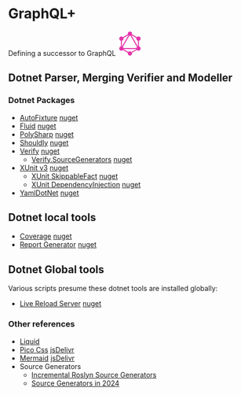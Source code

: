# GraphQL+

Defining a successor to GraphQL <img src="images/GraphQL_Logo.svg" width="50" alt="GraphQL Logo">

## Dotnet Parser, Merging Verifier and Modeller

### Dotnet Packages

- [AutoFixture](https://github.com/AutoFixture/AutoFixture?tab=readme-ov-file#readme) [nuget](https://www.nuget.org/packages/AutoFixture.Xunit3)
- [Fluid](https://github.com/sebastienros/fluid?tab=readme-ov-file#readme) [nuget](https://www.nuget.org/packages/Fluid.Core)
- [PolySharp]() [nuget](https://www.nuget.org/packages/PolySharp)
- [Shouldly](https://docs.shouldly.org/) [nuget](https://www.nuget.org/packages/Shouldly)
- [Verify](https://github.com/VerifyTests/Verify) [nuget](https://www.nuget.org/packages/Verify.XunitV3)
  - [Verify.SourceGenerators](https://github.com/VerifyTests/Verify.SourceGenerators) [nuget](https://www.nuget.org/packages/Verify.SourceGenerators)
- [XUnit v3](https://xunit.net/) [nuget](https://www.nuget.org/packages/xunit.v3)
  - [XUnit SkippableFact](https://github.com/AArnott/Xunit.SkippableFact?tab=readme-ov-file#readme) [nuget](https://www.nuget.org/packages/Xunit.SkippableFact)
  - [XUnit DependencyInjection](https://github.com/pengweiqhca/Xunit.DependencyInjection?tab=readme-ov-file#readme) [nuget](https://www.nuget.org/packages/Xunit.DependencyInjection)
- [YamlDotNet](https://github.com/aaubry/YamlDotNet/wiki) [nuget](https://www.nuget.org/packages/YamlDotNet)

## Dotnet local tools

- [Coverage](https://learn.microsoft.com/en-us/dotnet/core/additional-tools/dotnet-coverage) [nuget](https://www.nuget.org/packages/dotnet-coverage)
- [Report Generator](https://github.com/danielpalme/ReportGenerator) [nuget](https://www.nuget.org/packages/dotnet-reportgenerator-globaltool)

## Dotnet Global tools

Various scripts presume these dotnet tools are installed globally:

- [Live Reload Server](https://github.com/RickStrahl/LiveReloadServer) [nuget](https://www.nuget.org/packages/LiveReloadServer)

### Other references

- [Liquid](https://shopify.github.io/liquid/)
- [Pico Css](https://picocss.com/) [jsDelivr](https://www.jsdelivr.com/package/npm/@picocss/pico)
- [Mermaid](https://mermaid.js.org/syntax/flowchart.html) [jsDelivr](https://www.jsdelivr.com/package/npm/mermaid)
- Source Generators
  - [Incremental Roslyn Source Generators](https://www.thinktecture.com/en/net/roslyn-source-generators-high-level-api-forattributewithmetadataname/)
  - [Source Generators in 2024](https://posts.specterops.io/dotnet-source-generators-in-2024-part-1-getting-started-76d619b633f5)
